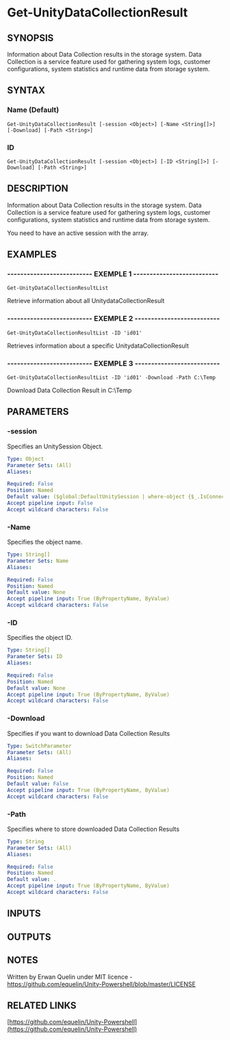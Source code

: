 # Get-UnityDataCollectionResult

## SYNOPSIS
Information about Data Collection results in the storage system.
Data Collection is a service feature used for gathering system logs, customer configurations, system statistics and runtime data from storage system.

## SYNTAX

### Name (Default)
```
Get-UnityDataCollectionResult [-session <Object>] [-Name <String[]>] [-Download] [-Path <String>]
```

### ID
```
Get-UnityDataCollectionResult [-session <Object>] [-ID <String[]>] [-Download] [-Path <String>]
```

## DESCRIPTION
Information about Data Collection results in the storage system.
Data Collection is a service feature used for gathering system logs, customer configurations, system statistics and runtime data from storage system.
 
You need to have an active session with the array.

## EXAMPLES

### -------------------------- EXEMPLE 1 --------------------------
```
Get-UnityDataCollectionResultList
```

Retrieve information about all UnitydataCollectionResult

### -------------------------- EXEMPLE 2 --------------------------
```
Get-UnityDataCollectionResultList -ID 'id01'
```

Retrieves information about a specific UnitydataCollectionResult

### -------------------------- EXEMPLE 3 --------------------------
```
Get-UnityDataCollectionResultList -ID 'id01' -Download -Path C:\Temp
```

Download Data Collection Result in C:\Temp

## PARAMETERS

### -session
Specifies an UnitySession Object.

```yaml
Type: Object
Parameter Sets: (All)
Aliases: 

Required: False
Position: Named
Default value: ($global:DefaultUnitySession | where-object {$_.IsConnected -eq $true})
Accept pipeline input: False
Accept wildcard characters: False
```

### -Name
Specifies the object name.

```yaml
Type: String[]
Parameter Sets: Name
Aliases: 

Required: False
Position: Named
Default value: None
Accept pipeline input: True (ByPropertyName, ByValue)
Accept wildcard characters: False
```

### -ID
Specifies the object ID.

```yaml
Type: String[]
Parameter Sets: ID
Aliases: 

Required: False
Position: Named
Default value: None
Accept pipeline input: True (ByPropertyName, ByValue)
Accept wildcard characters: False
```

### -Download
Specifies if you want to download Data Collection Results

```yaml
Type: SwitchParameter
Parameter Sets: (All)
Aliases: 

Required: False
Position: Named
Default value: False
Accept pipeline input: True (ByPropertyName, ByValue)
Accept wildcard characters: False
```

### -Path
Specifies where to store downloaded Data Collection Results

```yaml
Type: String
Parameter Sets: (All)
Aliases: 

Required: False
Position: Named
Default value: .
Accept pipeline input: True (ByPropertyName, ByValue)
Accept wildcard characters: False
```

## INPUTS

## OUTPUTS

## NOTES
Written by Erwan Quelin under MIT licence - https://github.com/equelin/Unity-Powershell/blob/master/LICENSE

## RELATED LINKS

[https://github.com/equelin/Unity-Powershell](https://github.com/equelin/Unity-Powershell)

